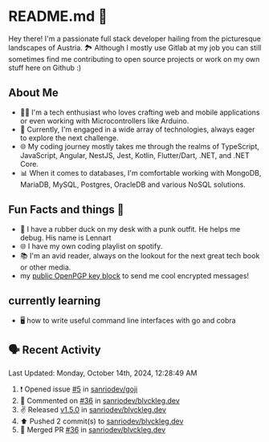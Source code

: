 # README.md 🚀

Hey there! I'm a passionate full stack developer hailing from the picturesque landscapes of Austria. 🏞️
Although I mostly use Gitlab at my job you can still sometimes find me contributing to open source projects or work on my own stuff here on Github :)

## About Me

- 🧑‍💻 I'm a tech enthusiast who loves crafting web and mobile applications or even working with Microcontrollers like Arduino.
- 💼 Currently, I'm engaged in a wide array of technologies, always eager to explore the next challenge.
- 🌐 My coding journey mostly takes me through the realms of TypeScript, JavaScript, Angular, NestJS, Jest, Kotlin, Flutter/Dart, .NET, and .NET Core.
- 📊 When it comes to databases, I'm comfortable working with MongoDB, MariaDB, MySQL, Postgres, OracleDB and various NoSQL solutions.

## Fun Facts and things 🌟
- 🦆 I have a rubber duck on my desk with a punk outfit. He helps me debug. His name is Lennart
- 🌐 I have my own coding playlist on spotify.
- 📚 I'm an avid reader, always on the lookout for the next great tech book or other media.
- my <a href="https://raw.githubusercontent.com/sanriodev/sanriodev/main/key.gpg" target="_blank">public OpenPGP key block</a> to send me cool encrypted messages!

## currently learning
- 🖥 how to write useful command line interfaces with go and cobra 

## 🗣 Recent Activity

<!--RECENT_ACTIVITY:last_update-->
Last Updated: Monday, October 14th, 2024, 12:28:49 AM
<!--RECENT_ACTIVITY:last_update_end-->
<!--RECENT_ACTIVITY:start-->
1. ❗️ Opened issue [#5](https://github.com/sanriodev/goji/issues/5) in [sanriodev/goji](https://github.com/sanriodev/goji)<br>
2. 💬 Commented on [#36](https://github.com/sanriodev/blvckleg.dev/pull/36#issuecomment-2382375826) in [sanriodev/blvckleg.dev](https://github.com/sanriodev/blvckleg.dev)<br>
3. ✌️ Released [v1.5.0](https://github.com/sanriodev/blvckleg.dev/releases/tag/v1.5.0) in [sanriodev/blvckleg.dev](https://github.com/sanriodev/blvckleg.dev)<br>
4. ⬆️ Pushed 2 commit(s) to [sanriodev/blvckleg.dev](https://github.com/sanriodev/blvckleg.dev)<br>
5. 🎉 Merged PR [#36](https://github.com/sanriodev/blvckleg.dev/pull/36) in [sanriodev/blvckleg.dev](https://github.com/sanriodev/blvckleg.dev)<br>
<!--RECENT_ACTIVITY:end-->
